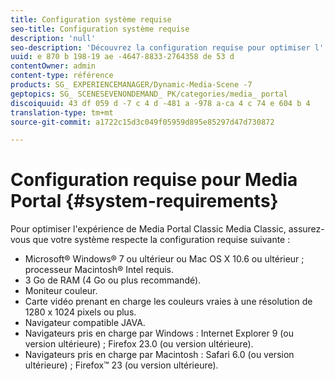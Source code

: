 ```yaml
---
title: Configuration système requise
seo-title: Configuration système requise
description: 'null'
seo-description: 'Découvrez la configuration requise pour optimiser l''expérience à l''aide de Media Portal. '
uuid: e 870 b 198-19 ae -4647-8833-2764358 de 53 d
contentOwner: admin
content-type: référence
products: SG_ EXPERIENCEMANAGER/Dynamic-Media-Scene -7
geptopics: SG_ SCENESEVENONDEMAND_ PK/categories/media_ portal
discoiquuid: 43 df 059 d -7 c 4 d -481 a -978 a-ca 4 c 74 e 604 b 4
translation-type: tm+mt
source-git-commit: a1722c15d3c049f05959d895e85297d47d730872

---
```



# Configuration requise pour Media Portal {#system-requirements}

Pour optimiser l'expérience de Media Portal Classic Media Classic, assurez-vous que votre système respecte la configuration requise suivante :

* Microsoft® Windows® 7 ou ultérieur ou Mac OS X 10.6 ou ultérieur ; processeur Macintosh® Intel requis.
* 3 Go de RAM (4 Go ou plus recommandé).
* Moniteur couleur.
* Carte vidéo prenant en charge les couleurs vraies à une résolution de 1280 x 1024 pixels ou plus.
* Navigateur compatible JAVA.
* Navigateurs pris en charge par Windows : Internet Explorer 9 (ou version ultérieure) ; Firefox 23.0 (ou version ultérieure).
* Navigateurs pris en charge par Macintosh : Safari 6.0 (ou version ultérieure) ; Firefox™ 23 (ou version ultérieure).

